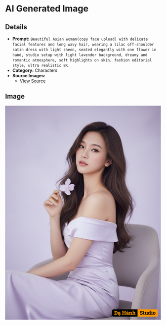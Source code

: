 # AI Generated Image

## Details
- **Prompt:** `Beautiful Asian woman(copy face upload) with delicate facial features and long wavy hair, wearing a lilac off-shoulder satin dress with light sheen, seated elegantly with one flower in hand, studio setup with light lavender background, dreamy and romantic atmosphere, soft highlights on skin, fashion editorial style, ultra realistic 8K.
`
- **Category:** Characters
- **Source Images:**
  - [View Source](https://raw.githubusercontent.com/lenzcomvth/Somethings/main/Models/Female/Female3.jpg)

## Image
![AI Generated Image](./image-2025-10-20T08-51-04-661Z-ms0cy.png)
